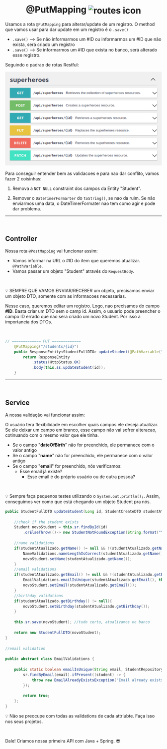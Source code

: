 <h1 align="center">
    @PutMapping
    <img src="https://cdn2.iconfinder.com/data/icons/top-search/128/_refresh_load_loading_sync_arrow_reload_restart-256.png" alt="routes icon" width="80px" align="center">
</h1>

Usamos a rota `@PutMapping` para alterar/update de um registro. O method que vamos usar para dar update em um registro é o `.save()`

- `.save()` --> Se não informarmos um #ID ou informarmos um #ID que não exista, será criado um registro
- `.save()` --> Se informarmos um #ID que exista no banco, será alterado esse registro.

Seguindo o padrao de rotas Restful:

<img src="../imgs/rest_routes_example.png" alt="restful routes image" width="550px">

<br>

Para conseguir entender bem as validacoes e para nao dar conflito, vamos fazer 2 coisinhas:

1. Remova a `NOT NULL` constraint dos campos da Entity "Student".

2. Remover o `DateTimerFormarter` do `toString()`,  se nao da ruim. Se não enviarmos uma data, o DateTimerFormater nao tem como agir e pode dar problema.

<hr>
<br>

## Controller

Nossa rota `@PostMapping` vai funcionar assim:

- Vamos informar na URL o #ID do item que queremos atualizar. `@PathVariable`.
- Vamos passar um objeto "Student" através do `RequestBody`.

<br>

💡 SEMPRE QUE VAMOS ENVIAR/RECEBER um objeto, precisamos enviar um objeto DTO, somente com as informacoes necessarias.

Nesse caso, queremos editar um registro. Logo, nao precisamos do campo **#ID**. Basta criar um DTO sem o camp id. Assim, o usuario pode preencher o campo ID errado que nao sera criado um novo Student. Por isso a importancia dos DTOs.

<br>

```java
// ============= PUT =============
    @PutMapping("/students/{id}")
    public ResponseEntity<StudentFullDTO> updateStudent(@PathVariable("id") Long id, @RequestBody StudentCreateDTO editedStudent){
        return ResponseEntity
            .status(HttpStatus.OK)
            .body(this.ss.updateStudent(id));
    }
```

<hr>
<br>

## Service

A nossa validação vai funcionar assim:

O usuário terá flexibilidade em escolher quais campos ele deseja atualizar. Se ele deixar um campo em branco, esse campo não vai sofrer alteracao, cotinuando com o mesmo valor que ele tinha.

- Se o campo "**dateOfBirth**" não for preenchido, ele permanece com o valor antigo
- Se o campo "**name**" não for preenchido, ele permanece com o valor antigo
- Se o campo "**email**" for preenchido, nós verificamos:
    - Esse email já existe?
        - Esse email é do próprio usuário ou de outra pessoa?

<br>

💡 Sempre faça pequenos testes utilizando o `System.out.println();`. Assim, conseguimos ver como que está chegando um objeto Student pra nós.

```java
public StudentFullDTO updateStudent(Long id, StudentCreateDTO studentAtualizado){
    
    //check if the student exists
    Student novoStudent = this.sr.findById(id)
        .orElseThrow(()-> new StudentNotFoundException(String.format("You cannot update student #%d because it's not exists", id)));

    //name validations
    if(studentAtualizado.getName() != null && !(studentAtualizado.getName().isBlank())){
        NameValidations.nameLengthIsCorrect(studentAtualizado.getName());
        novoStudent.setName(studentAtualizado.getName());
    }
    //email validations
    if(studentAtualizado.getEmail() != null && !(studentAtualizado.getEmail().isBlank())){
        EmailValidations.emailIsUnique(studentAtualizado.getEmail(), this.sr);
        novoStudent.setEmail(studentAtualizado.getEmail());
    }
    //birthday validations
    if(studentAtualizado.getBirthday() != null){
        novoStudent.setBirthday(studentAtualizado.getBirthday());
    }

    this.sr.save(novoStudent); //tudo certo, atualizamos no banco

    return new StudentFullDTO(novoStudent);
}

//email validation

public abstract class EmailValidations {
    
    public static boolean emailIsUnique(String email, StudentRepository sr){
        sr.findByEmail(email).ifPresent((student) -> {
            throw new EmailAlreadyExistsException("Email already exists!");
        });
        
        return true;
    };
}
```
💡 Não se preocupe com todas as validations de cada attriubte. Faça isso nos seus projetos.

<br>

Dale! Criamos nossa primeira API com Java + Spring. 😎